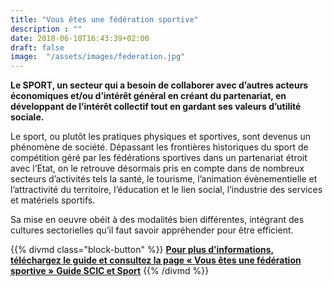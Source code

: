 ```yaml
---
title: "Vous êtes une fédération sportive"
description : ""
date: 2018-06-10T16:43:39+02:00
draft: false
image:  "/assets/images/federation.jpg"
---
```


**Le SPORT, un secteur qui a besoin de collaborer avec d’autres acteurs économiques et/ou d’intérêt général en créant du partenariat, en développant de l’intérêt collectif tout en gardant ses valeurs d’utilité sociale.**

Le sport, ou plutôt les pratiques physiques et sportives, sont devenus un phénomène de
société. Dépassant les frontières historiques du sport de compétition géré par les
fédérations sportives dans un partenariat étroit avec l’Etat, on le retrouve désormais pris en
compte dans de nombreux secteurs d’activités tels la santé, le tourisme, l’animation
évènementielle et l’attractivité du territoire, l’éducation et le lien social, l’industrie des
services et matériels sportifs.

Sa mise en oeuvre obéit à des modalités bien différentes, intégrant des cultures sectorielles
qu’il faut savoir appréhender pour être efficient.

{{% divmd class="block-button" %}} 
[**Pour plus d’informations, téléchargez le guide et consultez la page « Vous êtes une fédération sportive »** **Guide SCIC et Sport**](/assets/pdf/guide-scic.pdf)
{{% /divmd %}}